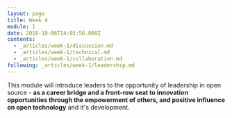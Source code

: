 ```yaml
---
layout: page
title: Week 4
module: 1
date: 2016-10-06T14:05:56.000Z
contents:
  - _articles/week-1/discussion.md
  - _articles/week-1/technical.md
  - _articles/week-1/collaboration.md
following: _articles/week-1/leadership.md
---
```


This module will introduce leaders to the opportunity of leadership in open source - **as a career bridge and a front-row seat to innovation opportunities through the empowerment of others, and positive influence on open technology** and it's development.
